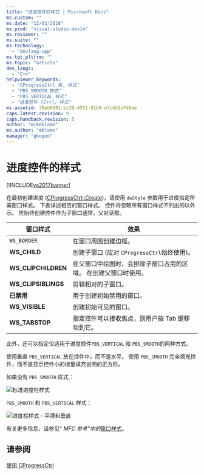 ```yaml
---
title: "进度控件的样式 | Microsoft Docs"
ms.custom: ""
ms.date: "12/03/2016"
ms.prod: "visual-studio-dev14"
ms.reviewer: ""
ms.suite: ""
ms.technology: 
  - "devlang-cpp"
ms.tgt_pltfrm: ""
ms.topic: "article"
dev_langs: 
  - "C++"
helpviewer_keywords: 
  - "CProgressCtrl 类, 样式"
  - "PBS_SMOOTH 样式"
  - "PBS_VERTICAL 样式"
  - "进度控件 [C++], 样式"
ms.assetid: 39eb8081-bc20-4552-91b9-e7cdd1b7d8ae
caps.latest.revision: 9
caps.handback.revision: 5
author: "mikeblome"
ms.author: "mblome"
manager: "ghogen"
---
```

# 进度控件的样式
[!INCLUDE[vs2017banner](../assembler/inline/includes/vs2017banner.md)]

在最初创建进度 \([CProgressCtrl::Create](../Topic/CProgressCtrl::Create.md)\)，请使用 `dwStyle` 参数用于进度指定所需窗口样式。  下表详述相应的窗口样式。  控件将忽略所有窗口样式不列出的以外示。  应始终创建控件作为子窗口通常，父对话框。  
  
|窗口样式|效果|  
|----------|--------|  
|`WS_BORDER`|在窗口周围创建边框。|  
|**WS\_CHILD**|创建子窗口 \(应对 `CProgressCtrl`始终使用\)。|  
|**WS\_CLIPCHILDREN**|在父窗口中绘图时，会排除子窗口占用的区域。  在创建父窗口时使用。|  
|**WS\_CLIPSIBLINGS**|剪辑相对的子窗口。|  
|**已禁用**|用于创建初始禁用的窗口。|  
|**WS\_VISIBLE**|创建初始可见的窗口。|  
|**WS\_TABSTOP**|指定控件可以接收焦点，则用户按 Tab 键移动到它。|  
  
 此外，还可以指定仅适用于进度控件`PBS_VERTICAL` 和 `PBS_SMOOTH`的两种方式。  
  
 使用垂直 `PBS_VERTICAL` 放在控件中，而不是水平。  使用 `PBS_SMOOTH` 完全填充控件，而不是显示控件小的增量填充说明的正方形。  
  
 如果没有 `PBS_SMOOTH` 样式：  
  
 ![标准进度栏样式](../mfc/media/vc4ruw1.png "vc4RUW1")  
  
 `PBS_SMOOTH` 和 `PBS_VERTICAL` 样式：  
  
 ![进度栏样式 &#45; 平滑和垂直](../mfc/media/vc4ruw2.png "vc4RUW2")  
  
 有关更多信息，请参见" *MFC 参考"中的*[窗口样式](../mfc/reference/frame-window-styles-mfc.md)。  
  
## 请参阅  
 [使用 CProgressCtrl](../mfc/using-cprogressctrl.md)